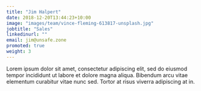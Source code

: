 ```yaml
---
title: "Jim Halpert"
date: 2018-12-20T13:44:23+10:00
image: "images/team/vince-fleming-613817-unsplash.jpg"
jobtitle: "Sales"
linkedinurl: ""
email: jim@unsafe.zone
promoted: true
weight: 3
---
```


Lorem ipsum dolor sit amet, consectetur adipiscing elit, sed do eiusmod tempor incididunt ut labore et dolore magna aliqua. Bibendum arcu vitae elementum curabitur vitae nunc sed. Tortor at risus viverra adipiscing at in.
